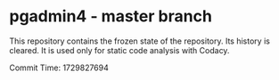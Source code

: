 # pgadmin4 - master branch

This repository contains the frozen state of the repository.
Its history is cleared. It is used only for static code
analysis with Codacy.

Commit Time: 1729827694